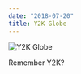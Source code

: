 ```yaml
---
date: "2018-07-20"
title: Y2K Globe
---
```


![Y2K Globe](/img/2018/2018-07-20_Y2K-Globe.jpg)

Remember Y2K?
